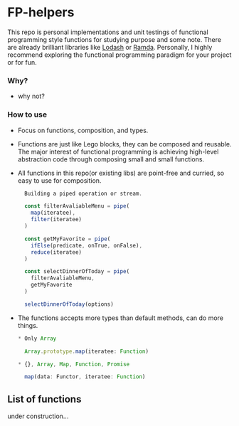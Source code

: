 # FP-helpers

This repo is personal implementations and unit testings of functional programming style functions for studying purpose and some note. There are already brilliant libraries like [Lodash](https://lodash.com/) or [Ramda](https://ramdajs.com/). Personally, I highly recommend exploring the functional programming paradigm for your project or for fun.

### Why?

* why not?

### How to use

* Focus on functions, composition, and types.

* Functions are just like Lego blocks, they can be composed and reusable. The major interest of functional programming is achieving high-level abstraction code through composing small and small functions.

* All functions in this repo(or existing libs) are point-free and curried, so easy to use for composition.
  ```javascript
    Building a piped operation or stream.

    const filterAvaliableMenu = pipe(
      map(iteratee),
      filter(iteratee)
    )

    const getMyFavorite = pipe(
      ifElse(predicate, onTrue, onFalse),
      reduce(iteratee)
    )

    const selectDinnerOfToday = pipe(
      filterAvaliableMenu,
      getMyFavorite
    )

    selectDinnerOfToday(options)
  ```
* The functions accepts more types than default methods, can do more things.

  ```javascript
  * Only Array

    Array.prototype.map(iteratee: Function)

  * {}, Array, Map, Function, Promise

    map(data: Functor, iteratee: Function)
  ```

## List of functions

under construction...

